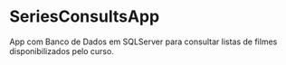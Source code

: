 # SeriesConsultsApp
App com Banco de Dados em SQLServer para consultar listas de filmes disponibilizados pelo curso.
